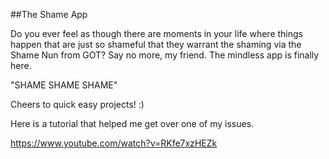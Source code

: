 ##The Shame App

Do you ever feel as though there are moments in your life where things
happen that are just so shameful that they warrant the shaming via the
Shame Nun from GOT? Say no more, my friend. The mindless app is finally
here.

"SHAME SHAME SHAME"

Cheers to quick easy projects! :)

Here is a tutorial that helped me get over one of my issues.

https://www.youtube.com/watch?v=RKfe7xzHEZk


